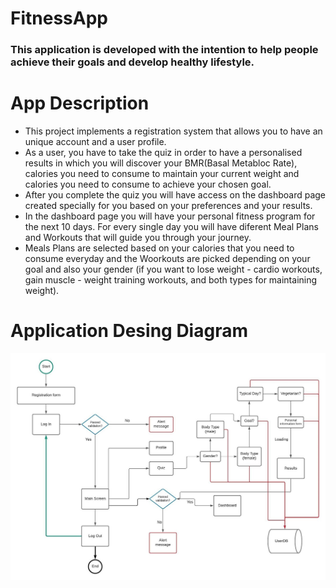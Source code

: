 # FitnessApp

### This application is developed with the intention to help people achieve their goals and develop healthy lifestyle.

# App Description 

* This project implements a registration system that allows you to have an unique account and a user profile. 
* As a user, you have to take the quiz in order to have a personalised results in which you will discover your BMR(Basal Metabloc Rate), calories you need to consume to maintain your current weight and calories you need to consume to achieve your chosen goal.
* After you complete the quiz you will have access on the dashboard page created specially for you based on your preferences and  your results. 
* In the dashboard page you will have your personal fitness program for the next 10 days. For every single day you will have diferent Meal Plans and Workouts that will guide you through your journey. 
* Meals Plans are selected based on your calories that you need to consume everyday and the Woorkouts are picked depending on your goal and also your gender (if you want to lose weight - cardio workouts, gain muscle - weight training workouts, and both types for maintaining weight).

# Application Desing Diagram

![Diagram](https://github.com/BuduroesBianca/FitnessApp/blob/master/Imagini/FitnessAppDesign.jpeg)
